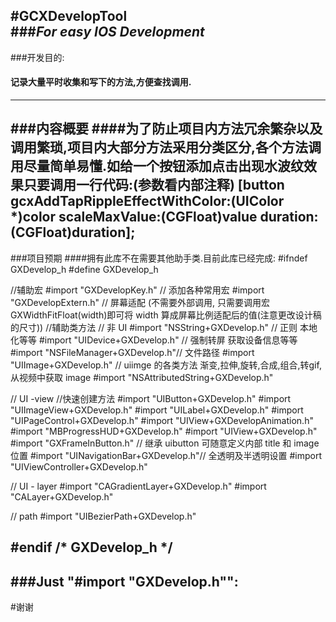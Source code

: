 #GCXDevelopTool          
###_For easy IOS Development_
----
###开发目的:  
#### 记录大量平时收集和写下的方法,方便查找调用.
---
###内容概要
####为了防止项目内方法冗余繁杂以及调用繁琐,项目内大部分方法采用分类区分,各个方法调用尽量简单易懂.如给一个按钮添加点击出现水波纹效果只要调用一行代码:(参数看内部注释)
    [button gcxAddTapRippleEffectWithColor:(UIColor *)color scaleMaxValue:(CGFloat)value duration:(CGFloat)duration];
---
###项目预期
####拥有此库不在需要其他助手类.目前此库已经完成:
#ifndef GXDevelop_h
#define GXDevelop_h

//辅助宏
#import "GXDevelopKey.h" // 添加各种常用宏
#import "GXDevelopExtern.h" // 屏幕适配 (不需要外部调用, 只需要调用宏GXWidthFitFloat(width)即可将 width 算成屏幕比例适配后的值(注意更改设计稿的尺寸))
//辅助类方法
// 非 UI
#import "NSString+GXDevelop.h" // 正则 本地化等等
#import "UIDevice+GXDevelop.h" // 强制转屏 获取设备信息等等
#import "NSFileManager+GXDevelop.h"// 文件路径
#import "UIImage+GXDevelop.h" // uiimge 的各类方法 渐变,拉伸,旋转,合成,组合,转gif, 从视频中获取 image
#import "NSAttributedString+GXDevelop.h"

// UI -view //快速创建方法
#import "UIButton+GXDevelop.h"
#import "UIImageView+GXDevelop.h"
#import "UILabel+GXDevelop.h"
#import "UIPageControl+GXDevelop.h"
#import "UIView+GXDevelopAnimation.h"
#import "MBProgressHUD+GXDevelop.h"
#import "UIView+GXDevelop.h"
#import "GXFrameInButton.h" // 继承 uibutton 可随意定义内部 title 和 image 位置
#import "UINavigationBar+GXDevelop.h"// 全透明及半透明设置
#import "UIViewController+GXDevelop.h"

// UI - layer
#import "CAGradientLayer+GXDevelop.h"
#import "CALayer+GXDevelop.h"

// path
#import "UIBezierPath+GXDevelop.h"

#endif /* GXDevelop_h */
---

###Just "#import "GXDevelop.h"":  
---
#谢谢
